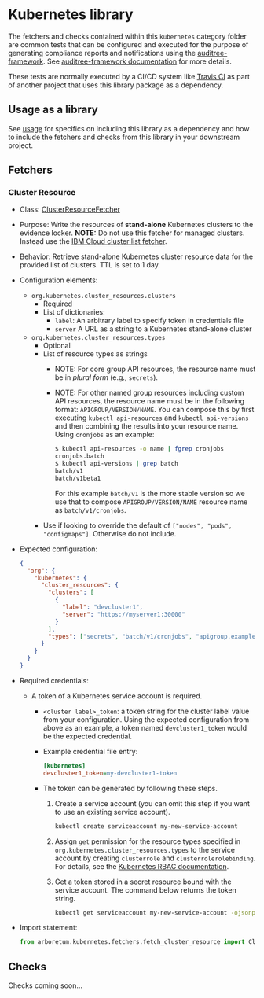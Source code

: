 # Kubernetes library

The fetchers and checks contained within this `kubernetes` category folder are
common tests that can be configured and executed for the purpose of generating
compliance reports and notifications using the [auditree-framework][].
See [auditree-framework documentation][] for more details.

These tests are normally executed by a CI/CD system like
[Travis CI](https://travis-ci.com/) as part of another project that uses this
library package as a dependency.

## Usage as a library

See [usage][] for specifics on including this library as a dependency and how
to include the fetchers and checks from this library in your downstream project.

## Fetchers

### Cluster Resource

* Class: [ClusterResourceFetcher][fetch-cluster-resource]
* Purpose: Write the resources of **stand-alone** Kubernetes clusters to the
evidence locker.  **NOTE:** Do not use this fetcher for managed clusters.
Instead use the [IBM Cloud cluster list fetcher][ibm-cloud-cluster-list-fetcher].
* Behavior: Retrieve stand-alone Kubernetes cluster resource data for the provided
list of clusters.  TTL is set to 1 day.
* Configuration elements:
  * `org.kubernetes.cluster_resources.clusters`
    * Required
    * List of dictionaries:
      * `label`: An arbitrary label to specify token in credentials file
      * `server` A URL as a string to a Kubernetes stand-alone cluster
  * `org.kubernetes.cluster_resources.types`
    * Optional
    * List of resource types as strings
      * NOTE: For core group API resources, the resource name must be in
      _plural form_ (e.g., `secrets`).
      * NOTE: For other named group resources including custom API
        resources, the resource name must be in the following format:
        `APIGROUP/VERSION/NAME`. You can compose this by first executing
        `kubectl api-resources` and `kubectl api-versions` and then combining
        the results into your resource name.  Using `cronjobs` as an example:

        ```sh
        $ kubectl api-resources -o name | fgrep cronjobs
        cronjobs.batch
        $ kubectl api-versions | grep batch
        batch/v1
        batch/v1beta1
        ```

        For this example `batch/v1` is the more stable version so we use that
        to compose `APIGROUP/VERSION/NAME` resource name as `batch/v1/cronjobs`.
    * Use if looking to override the default of `["nodes", "pods", "configmaps"]`.
    Otherwise do not include.
* Expected configuration:

  ```json
  {
    "org": {
      "kubernetes": {
        "cluster_resources": {
          "clusters": [
            {
              "label": "devcluster1",
              "server": "https://myserver1:30000"
            }
          ],
          "types": ["secrets", "batch/v1/cronjobs", "apigroup.example.com/v1/mycustom"]
        }
      }
    }
  }
   ```

* Required credentials:
  * A token of a Kubernetes service account is required.
    * `<cluster label>_token`: a token string for the cluster label value from
      your configuration. Using the expected configuration from above as an
      example, a token named `devcluster1_token` would be the expected credential.
    * Example credential file entry:

      ```ini
      [kubernetes]
      devcluster1_token=my-devcluster1-token
      ```

    * The token can be generated by following these steps.
      1. Create a service account (you can omit this step if you want to use
         an existing service account).

         ```sh
         kubectl create serviceaccount my-new-service-account
         ```

      2. Assign `get` permission for the resource types specified in
         `org.kubernetes.cluster_resources.types` to the service account by
         creating `clusterrole` and `clusterrolerolebinding`.  For details,
         see the [Kubernetes RBAC documentation][kube-rbac-docs].
      3. Get a token stored in a secret resource bound with the service
         account. The command below returns the token string.

         ```sh
         kubectl get serviceaccount my-new-service-account -ojsonpath='{.secrets[0].name}' | xargs kubectl get secret -ojsonpath='{.data.token}'
         ```

* Import statement:

   ```python
   from arboretum.kubernetes.fetchers.fetch_cluster_resource import ClusterResourceFetcher
   ```

## Checks

Checks coming soon...

[auditree-framework]: https://github.com/ComplianceAsCode/auditree-framework
[auditree-framework documentation]: https://complianceascode.github.io/auditree-framework/
[usage]: https://github.com/ComplianceAsCode/auditree-arboretum#usage
[fetch-cluster-resource]: https://github.com/ComplianceAsCode/auditree-arboretum/blob/main/arboretum/kubernetes/fetchers/fetch_cluster_resource.py
[ibm-cloud-cluster-list-fetcher]: https://github.com/ComplianceAsCode/auditree-arboretum/tree/main/arboretum/ibm_cloud#cluster-list
[kube-rbac-docs]: https://kubernetes.io/docs/reference/access-authn-authz/rbac/
